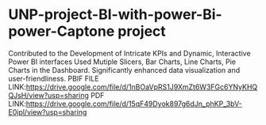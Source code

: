 # UNP-project-BI-with-power-Bi-power-Captone project 
Contributed to the Development of Intricate KPIs and Dynamic, Interactive Power BI interfaces
Used Mutiple Slicers, Bar Charts, Line Charts, Pie Charts in the Dashboard.
Significantly enhanced data visualization and user-friendliness.
PBIF FILE LINK:https://drive.google.com/file/d/1nBOaVpRS1J9XmZt6W3FGc6YNyKHQQJsH/view?usp=sharing
PDF LINK:https://drive.google.com/file/d/15qF49Dyok897g6dJn_phKP_3bV-E0jpl/view?usp=sharing
